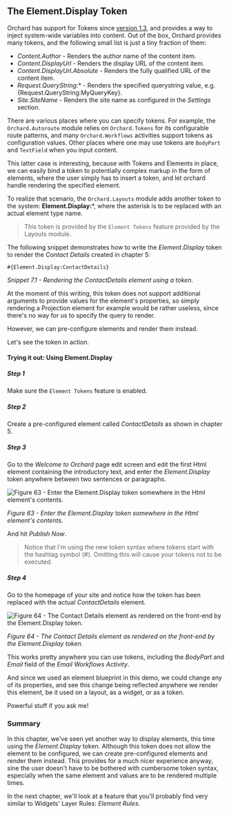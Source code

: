 ## The Element.Display Token
Orchard has support for Tokens since [version 1.3](https://orchard.codeplex.com/releases/view/69668), and provides a way to inject system-wide variables into content. Out of the box, Orchard provides many tokens, and the following small list is just a tiny fraction of them:

- *Content.Author* - Renders the author name of the content item.
- *Content.DisplayUrl* - Renders the display URL of the content item.
- *Content.DisplayUrl.Absolute* - Renders the fully qualified URL of the content item.
- *Request.QueryString:** - Renders the specified querystring value, e.g. {Request.QueryString:MyQueryKey}.
- *Site.SiteName* - Renders the site name as configured in the *Settings* section.

There are various places where you can specify tokens. For example, the `Orchard.Autoroute` module relies on `Orchard.Tokens` for its configurable route patterns, and many `Orchard.Workflows` activities support tokens as configuration values. Other places where one may use tokens are `BodyPart` and `TextField` when you input content.

This latter case is interesting, because with Tokens and Elements in place, we can easily bind a token to potentially complex markup in the form of elements, where the user simply has to insert a token, and let orchard handle rendering the specified element.

To realize that scenario, the `Orchard.Layouts` module adds another token to the system: **Element.Display:***, where the asterisk is to be replaced with an actual element type name.

> This token is provided by the `Element Tokens` feature provided by the Layouts module.

The following snippet demonstrates how to write the *Element.Display* token to render the *Contact Details* created in chapter 5:

    #{Element.Display:ContactDetails} 

*Snippet 7.1 - Rendering the ContactDetails element using a token.*

At the moment of this writing, this token does not support additional arguments to provide values for the element's properties, so simply rendering a Projection element for example would be rather useless, since there's no way for us to specify the query to render.

However, we can pre-configure elements and render them instead.

Let's see the token in action.

#### Trying it out: Using Element.Display ####
##### Step 1 #####
Make sure the `Element Tokens` feature is enabled.

##### Step 2 #####
Create a pre-configured element called *ContactDetails* as shown in chapter 5.

##### Step 3 #####
Go to the *Welcome to Orchard* page edit screen and edit the first Html element containing the introductory text, and enter the *Element.Display* token anywhere between two sentences or paragraphs.

![Figure 63 - Enter the Element.Display token somewhere in the Html element's contents.](http://i.imgur.com/sjGQ7zq.png)

*Figure 63 - Enter the Element.Display token somewhere in the Html element's contents.*

And hit *Publish Now*.

> Notice that I'm using the new token syntax where tokens start with the hashtag symbol (#). Omitting this will cause your tokens not to be executed.

##### Step 4 #####
Go to the homepage of your site and notice how the token has been replaced with the actual *ContactDetails* element.

![Figure 64 - The Contact Details element as rendered on the front-end by the Element.Display token.](http://i.imgur.com/cO1nip2.png)

*Figure 64 - The Contact Details element as rendered on the front-end by the Element.Display token.*

This works pretty anywhere you can use tokens, including the *BodyPart* and *Email* field of the *Email Workflows Activity*.

And since we used an element blueprint in this demo, we could change any of its properties, and see this change being reflected anywhere we render this element, be it used on a layout, as a widget, or as a token.

Powerful stuff if you ask me!

### Summary ###
In this chapter, we've seen yet another way to display elements, this time using the *Element.Display* token.
Although this token does not allow the element to be configured, we can create pre-configured elements and render them instead. This provides for a much nicer experience anyway, sine the user doesn't have to be bothered with cumbersome token syntax, especially when the same element and values are to be rendered multiple times.

In the next chapter, we'll look at a feature that you'll probably find very similar to Widgets' Layer Rules: *Element Rules*.